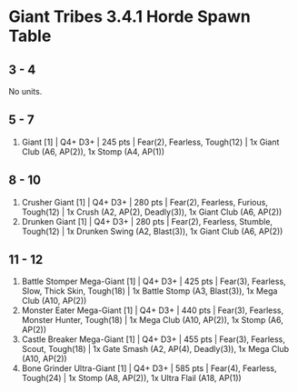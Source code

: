 # Giant Tribes 3.4.1 Horde Spawn Table

## 3 - 4

No units.

## 5 - 7

1. Giant [1] | Q4+ D3+ | 245 pts | Fear(2), Fearless, Tough(12) | 1x Giant Club (A6, AP(2)), 1x Stomp (A4, AP(1))

## 8 - 10

1. Crusher Giant [1] | Q4+ D3+ | 280 pts | Fear(2), Fearless, Furious, Tough(12) | 1x Crush (A2, AP(2), Deadly(3)), 1x Giant Club (A6, AP(2))
1. Drunken Giant [1] | Q4+ D3+ | 280 pts | Fear(2), Fearless, Stumble, Tough(12) | 1x Drunken Swing (A2, Blast(3)), 1x Giant Club (A6, AP(2))

## 11 - 12

1. Battle Stomper Mega-Giant [1] | Q4+ D3+ | 425 pts | Fear(3), Fearless, Slow, Thick Skin, Tough(18) | 1x Battle Stomp (A3, Blast(3)), 1x Mega Club (A10, AP(2))
1. Monster Eater Mega-Giant [1] | Q4+ D3+ | 440 pts | Fear(3), Fearless, Monster Hunter, Tough(18) | 1x Mega Club (A10, AP(2)), 1x Stomp (A6, AP(2))
1. Castle Breaker Mega-Giant [1] | Q4+ D3+ | 455 pts | Fear(3), Fearless, Scout, Tough(18) | 1x Gate Smash (A2, AP(4), Deadly(3)), 1x Mega Club (A10, AP(2))
1. Bone Grinder Ultra-Giant [1] | Q4+ D3+ | 585 pts | Fear(4), Fearless, Tough(24) | 1x Stomp (A8, AP(2)), 1x Ultra Flail (A18, AP(1))